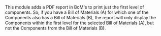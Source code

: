 This module adds a PDF report in BoM's to print just the first level of
components. So, if you have a Bill of Materials (A) for which one of the Components also has a Bill of Materials (B),
the report will only display the Components within the first level for the selected Bill of Materials (A),
but not the Components from the Bill of Materials (B).
